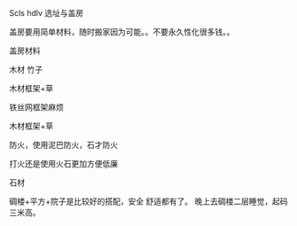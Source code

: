 Scls hdlv 选址与盖房

盖房要用简单材料，随时搬家因为可能。。不要永久性化很多钱。。

盖房材料  

木材 竹子

木材框架+草

铁丝网框架麻烦

木材框架+草

防火，使用泥巴防火，石才防火 

打火还是使用火石更加方便低廉

石材


碉楼+平方+院子是比较好的搭配，安全 舒适都有了。
晚上去碉楼二层睡觉，起码三米高。

